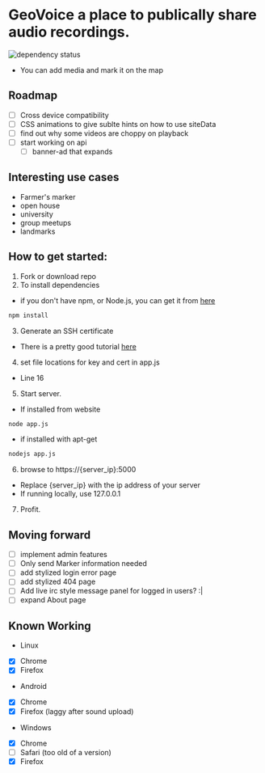 # GeoVoice a place to publically share audio recordings.

![dependency status](https://david-dm.org/omarzion/Geovoice.svg)

- You can add media and mark it on the map

## Roadmap
 - [ ] Cross device compatibility
 - [ ] CSS animations to give sublte hints on how to use siteData
 - [ ] find out why some videos are choppy on playback
 - [ ] start working on api
   - [ ] banner-ad that expands

## Interesting use cases
 - Farmer's marker
 - open house
 - university
 - group meetups
 - landmarks

## How to get started:
1. Fork or download repo
2. To install dependencies
  - if you don't have npm, or Node.js, you can get it from [here](https://nodejs.org/)
  ```bash
  npm install
  ```
3. Generate an SSH certificate
  - There is a pretty good tutorial [here](https://help.github.com/articles/generating-an-ssh-key/)
4. set file locations for key and cert in app.js
  - Line 16
5. Start server.
  - If installed from website
  ```bash
  node app.js
  ```
  - if installed with apt-get
  ```bash
  nodejs app.js
  ````
6. browse to https://{server_ip}:5000
  - Replace {server_ip} with the ip address of your server
  - If running locally, use 127.0.0.1
7. Profit.

## Moving forward
 - [ ] implement admin features
 - [ ] Only send Marker information needed
 - [ ] add stylized login error page
 - [ ] add stylized 404 page
 - [ ] Add live irc style message panel for logged in users? :|
 - [ ] expand About page

## Known Working
  - Linux
   - [x] Chrome
   - [x] Firefox
  - Android
   - [x] Chrome
   - [x] Firefox (laggy after sound upload)
  - Windows
   - [x] Chrome
   - [ ] Safari (too old of a version)
   - [x] Firefox

